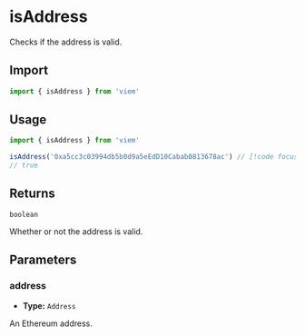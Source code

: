 # isAddress

Checks if the address is valid.

## Import

```ts
import { isAddress } from 'viem'
```

## Usage

```ts
import { isAddress } from 'viem'

isAddress('0xa5cc3c03994db5b0d9a5eEdD10Cabab0813678ac') // [!code focus:2]
// true
```

## Returns

`boolean`

Whether or not the address is valid.

## Parameters

### address

- **Type:** `Address`

An Ethereum address.
